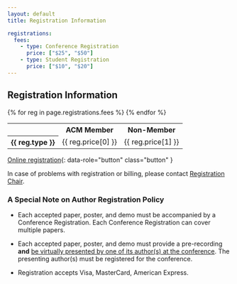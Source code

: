 ```yaml
---
layout: default
title: Registration Information

registrations:
  fees:
    - type: Conference Registration
      price: ["$25", "$50"]
    - type: Student Registration
      price: ["$10", "$20"]
---
```


## Registration Information

<div class="border ui-corner-all ui-shadow">
  <table class="sponsorlevels">
    <tbody>
      <tr>
        <th style="text-align:left"></th>
        <th>ACM Member</th>
        <th>Non-Member</th>
      </tr>
      {% for reg in page.registrations.fees %}
      <tr>
        <th style="text-align:left">{{ reg.type }}</th>
        <td> {{ reg.price[0] }} </td>
        <td> {{ reg.price[1] }} </td>
      </tr>
      {% endfor %}
    </tbody>
  </table>
</div>


[Online registration](https://web.cvent.com/event/4373e21f-c5ad-45e8-94d2-f1373fa373ac/summary?locale=en-US&tm=TPn8ejs5YXpDdKE7pvC0hKVijyMycSPLQf82ABlJJ5c){: data-role="button" class="button" }

In case of problems with registration or billing, please contact [Registration Chair](mailto:need-mailto).


### A Special Note on Author Registration Policy

- Each accepted paper, poster, and demo must be accompanied by a Conference Registration. Each Conference Registration can cover multiple papers.

- Each accepted paper, poster, and demo must provide a pre-recording **and** <u>be virtually presented by one of its author(s) at the conference</u>. The presenting author(s) must be registered for the conference.

- Registration accepts Visa, MasterCard, American Express.
